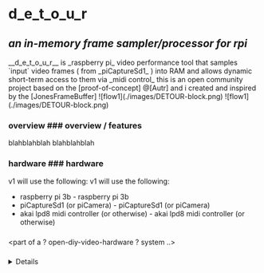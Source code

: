 # __d_e_t_o_u_r__

## _an in-memory frame sampler/processor for rpi_	

<vector image coming soon>
__d_e_t_o_u_r__ is  _raspberry pi_ video performance tool that samples `input` video frames ( from _piCaptureSd1_ ) into RAM and allows dynamic short-term access to them via _midi control_ 
<demo video coming sometime>	<demo video coming sometime>
this is an open community project based on the [proof-of-concept] @[Autr] and i created and inspired by the [JonesFrameBuffer]	
 ![flow1](./images/DETOUR-block.png)	![flow1](./images/DETOUR-block.png)


 ### overview	### overview / features


 blahblahblah	blahblahblah


 ### hardware	### hardware
v1 will use the following:	v1 will use the following:
- raspberry pi 3b	- raspberry pi 3b
- piCaptureSd1 (or piCamera)	- piCaptureSd1 (or piCamera)
- akai lpd8 midi controller (or otherwise)	- akai lpd8 midi controller (or otherwise)


 ###

 <part of a ? open-diy-video-hardware ? system ..>

 ### 

 <details on how to use, build, dev etc coming here>



 [proof-of-concept]: https://github.com/autr/rpi-frame-sampler	[proof-of-concept]: https://github.com/autr/rpi-frame-sampler
[autr]: https://github.com/autr	[autr]: https://github.com/autr
